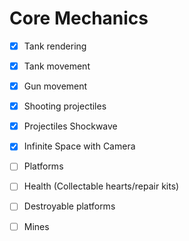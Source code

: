 # Core Mechanics

- [x] Tank rendering
- [x] Tank movement
- [x] Gun movement
- [x] Shooting projectiles
- [x] Projectiles Shockwave

- [x] Infinite Space with Camera
- [ ] Platforms
- [ ] Health (Collectable hearts/repair kits)

- [ ] Destroyable platforms
- [ ] Mines
